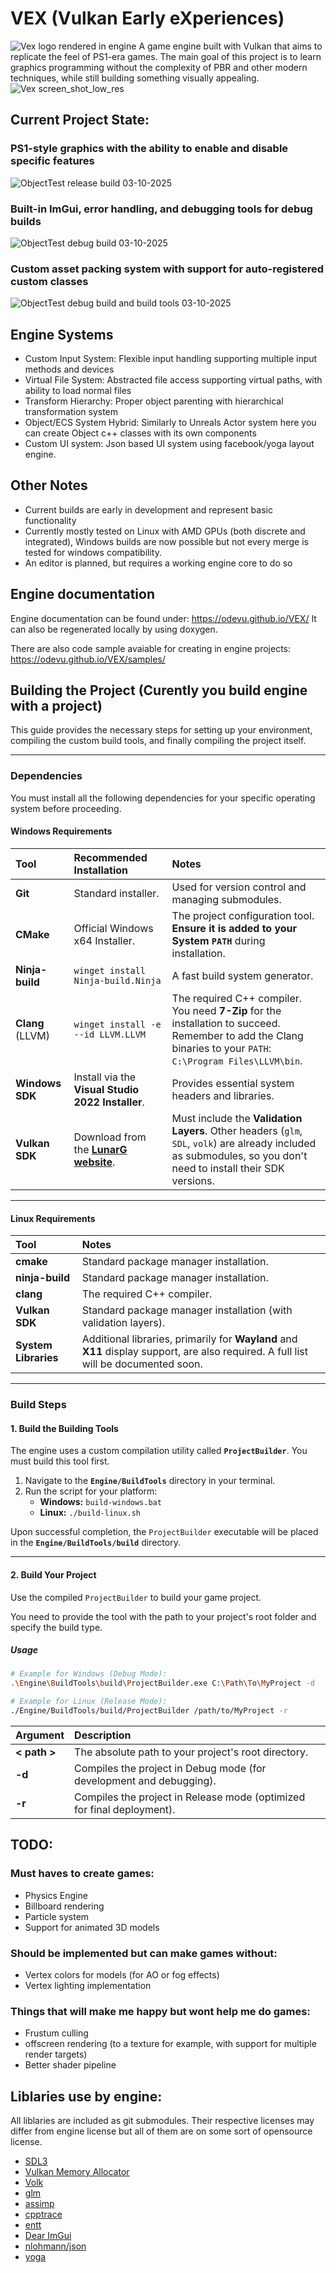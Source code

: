 #  VEX (Vulkan Early eXperiences)
![Vex logo rendered in engine](/RepoStuff/RenderedLogo.png)
A game engine built with Vulkan that aims to replicate the feel of PS1-era games. The main goal of this project is to learn graphics programming without the complexity of PBR and other modern techniques, while still building something visually appealing.
![Vex screen_shot_low_res](/RepoStuff/VEX_SS_LOWRES.png)

## Current Project State:
### PS1-style graphics with the ability to enable and disable specific features
![ObjectTest release build 03-10-2025](/RepoStuff/VEX_Release.gif)

### Built-in ImGui, error handling, and debugging tools for debug builds
![ObjectTest debug build 03-10-2025](/RepoStuff/VEX_Debug.gif)

### Custom asset packing system with support for auto-registered custom classes
![ObjectTest debug build and build tools 03-10-2025](/RepoStuff/VEX_features.gif)

## Engine Systems
- Custom Input System: Flexible input handling supporting multiple input methods and devices
- Virtual File System: Abstracted file access supporting virtual paths, with ability to load normal files
- Transform Hierarchy: Proper object parenting with hierarchical transformation system
- Object/ECS System Hybrid: Similarly to Unreals Actor system here you can create Object c++ classes with its own components
- Custom UI system: Json based UI system using facebook/yoga layout engine.

## Other Notes
- Current builds are early in development and represent basic functionality
- Currently mostly tested on Linux with AMD GPUs (both discrete and integrated), Windows builds are now possible but not every merge is tested for windows compatibility.
- An editor is planned, but requires a working engine core to do so

## Engine documentation
Engine documentation can be found under: https://odevu.github.io/VEX/
It can also be regenerated locally by using doxygen.

There are also code sample avaiable for creating in engine projects: https://odevu.github.io/VEX/samples/

## Building the Project (Curently you build engine with a project)
This guide provides the necessary steps for setting up your environment, compiling the custom build tools, and finally compiling the project itself.

---

### Dependencies
You must install all the following dependencies for your specific operating system before proceeding.

#### Windows Requirements
| Tool | Recommended Installation | Notes |
| :--- | :--- | :--- |
| **Git** | Standard installer. | Used for version control and managing submodules. |
| **CMake** | Official Windows x64 Installer. | The project configuration tool. **Ensure it is added to your System `PATH`** during installation. |
| **Ninja-build** | `winget install Ninja-build.Ninja` | A fast build system generator. |
| **Clang** (LLVM) | `winget install -e --id LLVM.LLVM` | The required C++ compiler. You need **7-Zip** for the installation to succeed. Remember to add the Clang binaries to your `PATH`: `C:\Program Files\LLVM\bin`. |
| **Windows SDK** | Install via the **Visual Studio 2022 Installer**. | Provides essential system headers and libraries. |
| **Vulkan SDK** | Download from the **[LunarG website](https://www.lunarg.com/vulkan-sdk/)**. | Must include the **Validation Layers**. Other headers (`glm`, `SDL`, `volk`) are already included as submodules, so you don't need to install their SDK versions. |

---

#### Linux Requirements
| Tool | Notes |
| :--- | :--- |
| **cmake** | Standard package manager installation. |
| **ninja-build** | Standard package manager installation. |
| **clang** | The required C++ compiler. |
| **Vulkan SDK** | Standard package manager installation (with validation layers). |
| **System Libraries** | Additional libraries, primarily for **Wayland** and **X11** display support, are also required. A full list will be documented soon. |

---

### Build Steps

#### 1. Build the Building Tools
The engine uses a custom compilation utility called **`ProjectBuilder`**. You must build this tool first.

1.  Navigate to the **`Engine/BuildTools`** directory in your terminal.
2.  Run the script for your platform:
    * **Windows:** `build-windows.bat`
    * **Linux:** `./build-linux.sh`

Upon successful completion, the `ProjectBuilder` executable will be placed in the **`Engine/BuildTools/build`** directory.

---

#### 2. Build Your Project
Use the compiled `ProjectBuilder` to build your game project.

You need to provide the tool with the path to your project's root folder and specify the build type.

##### Usage
```bash
# Example for Windows (Debug Mode):
.\Engine\BuildTools\build\ProjectBuilder.exe C:\Path\To\MyProject -d

# Example for Linux (Release Mode):
./Engine/BuildTools/build/ProjectBuilder /path/to/MyProject -r
```

| Argument | Description |
| :--- | :--- |
| **< path >** | The absolute path to your project's root directory. |
| **-d** | Compiles the project in Debug mode (for development and debugging). |
| **-r** | Compiles the project in Release mode (optimized for final deployment). |

## TODO:
### Must haves to create games:
- Physics Engine
- Billboard rendering
- Particle system
- Support for animated 3D models
### Should be implemented but can make games without:
- Vertex colors for models (for AO or fog effects)
- Vertex lighting implementation
### Things that will make me happy but wont help me do games:
- Frustum culling
- offscreen rendering (to a texture for example, with support for multiple render targets)
- Better shader pipeline

## Liblaries use by engine:
All liblaries are included as git submodules. Their respective licenses may differ from engine license but all of them are on some sort of opensource license.

- [SDL3](https://github.com/libsdl-org/SDL/)
- [Vulkan Memory Allocator](https://github.com/GPUOpen-LibrariesAndSDKs/VulkanMemoryAllocator/)
- [Volk](https://github.com/zeux/volk/)
- [glm](https://github.com/g-truc/glm/)
- [assimp](https://github.com/assimp/assimp)
- [cpptrace](https://github.com/jeremy-rifkin/cpptrace)
- [entt](https://github.com/skypjack/entt)
- [Dear ImGui](https://github.com/ocornut/imgui)
- [nlohmann/json](https://github.com/nlohmann/json/)
- [yoga](https://github.com/facebook/yoga)
